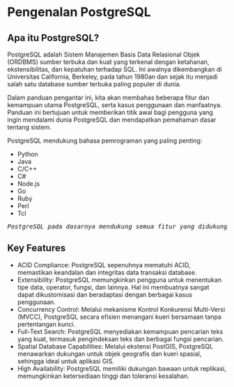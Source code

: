# Pengenalan PostgreSQL

## Apa itu PostgreSQL?

PostgreSQL adalah Sistem Manajemen Basis Data Relasional Objek (ORDBMS) sumber terbuka dan kuat yang terkenal dengan ketahanan, ekstensibilitas, dan kepatuhan terhadap SQL. Ini awalnya dikembangkan di Universitas California, Berkeley, pada tahun 1980an dan sejak itu menjadi salah satu database sumber terbuka paling populer di dunia.

Dalam panduan pengantar ini, kita akan membahas beberapa fitur dan kemampuan utama PostgreSQL, serta kasus penggunaan dan manfaatnya. Panduan ini bertujuan untuk memberikan titik awal bagi pengguna yang ingin mendalami dunia PostgreSQL dan mendapatkan pemahaman dasar tentang sistem.

PostgreSQL mendukung bahasa pemrograman yang paling penting:

- Python
- Java
- C/C++
- C#
- Node.js
- Go
- Ruby
- Perl
- Tcl

<pre><i>PostgreSQL pada dasarnya mendukung semua fitur yang didukung sistem manajemen basis data lainnya.</i></pre>

## Key Features
- ACID Compliance: PostgreSQL sepenuhnya mematuhi ACID, memastikan keandalan dan integritas data transaksi database.
- Extensibility: PostgreSQL memungkinkan pengguna untuk menentukan tipe data, operator, fungsi, dan lainnya. Hal ini membuatnya sangat dapat dikustomisasi dan beradaptasi dengan berbagai kasus penggunaan.
- Concurrency Control: Melalui mekanisme Kontrol Konkurensi Multi-Versi (MVCC), PostgreSQL secara efisien menangani kueri bersamaan tanpa pertentangan kunci.
- Full-Text Search: PostgreSQL menyediakan kemampuan pencarian teks yang kuat, termasuk pengindeksan teks dan berbagai fungsi pencarian.
- Spatial Database Capabilities: Melalui ekstensi PostGIS, PostgreSQL menawarkan dukungan untuk objek geografis dan kueri spasial, sehingga ideal untuk aplikasi GIS.
- High Availability: PostgreSQL memiliki dukungan bawaan untuk replikasi, memungkinkan ketersediaan tinggi dan toleransi kesalahan.
